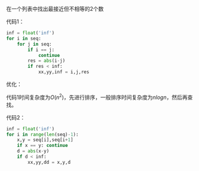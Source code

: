 
在一个列表中找出最接近但不相等的2个数


代码1：

```py
inf = float('inf')
for i in seq:
    for j in seq:
        if i == j:
            continue
        res = abs(i-j)
        if res < inf:
            xx,yy,inf = i,j,res
```

优化：

代码1时间复杂度为$O(n^2)$，先进行排序，一般排序时间复杂度为$nlogn$，然后再查找。

代码2：

```py
inf = float('inf')
for i in range(len(seq)-1):
    x,y = seq[i],seq[i+1]
    if x == y: continue
    d = abs(x-y)
    if d < inf:
        xx,yy,dd = x,y,d
```

